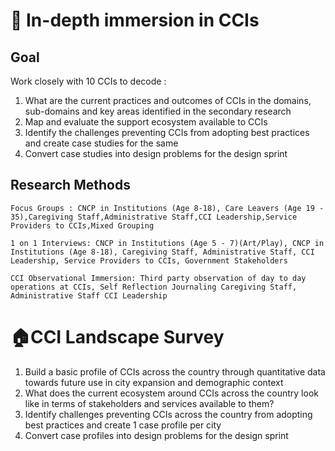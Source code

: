 
# 💬 In-depth immersion in CCIs
## Goal
Work closely with 10 CCIs  to decode : 
1. What are the current practices and outcomes of CCIs in the domains, sub-domains and key areas identified in the secondary research
2. Map and evaluate the support ecosystem available to CCIs
3. Identify the challenges preventing CCIs from adopting best practices and create case studies for the same
4. Convert case studies into design problems for the design sprint

## Research Methods

```co
Focus Groups : CNCP in Institutions (Age 8-18), Care Leavers (Age 19 - 35),Caregiving Staff,Administrative Staff,CCI Leadership,Service Providers to CCIs,Mixed Grouping
```
```co
1 on 1 Interviews: CNCP in Institutions (Age 5 - 7)(Art/Play), CNCP in Institutions (Age 8-18), Caregiving Staff, Administrative Staff, CCI Leadership, Service Providers to CCIs, Government Stakeholders
```
```co
CCI Observational Immersion: Third party observation of day to day operations at CCIs, Self Reflection Journaling Caregiving Staff, Administrative Staff CCI Leadership
```

# 🏠CCI Landscape Survey
1. Build a basic profile of CCIs across the country through quantitative data towards future use in city expansion and demographic context
2. What does the current ecosystem around CCIs across the country look like in terms of stakeholders and services available to them? 
3. Identify challenges preventing CCIs across the country from adopting best practices and create 1 case profile per city 
4. Convert case profiles into design problems for the design sprint

